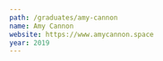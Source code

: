 ```yaml
---
path: /graduates/amy-cannon
name: Amy Cannon
website: https://www.amycannon.space
year: 2019
---
```


